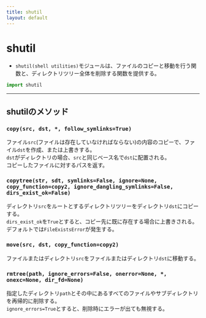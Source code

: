 ```yaml
---
title: shutil
layout: default
---
```


# shutil <a id="top" data-name="TOP">

- `shutil(shell utilities)`モジュールは、ファイルのコピーと移動を行う関数と、ディレクトリツリー全体を削除する関数を提供する。

```python
import shutil
```

---

## shutilのメソッド

### `copy(src, dst, *, follow_symlinks=True)`
ファイル`src`(ファイルは存在していなければならない)の内容のコピーで、ファイル`dst`を作成、または上書きする。<br>`dst`がディレクトリの場合、`src`と同じベース名で`dst`に配置される。<br>コピーしたファイルに対するパスを返す。

### `copytree(str, sdt, symlinks=False, ignore=None, copy_function=copy2, ignore_dangling_symlinks=False, dirs_exist_ok=False)`
ディレクトリ`src`をルートとするディレクトリツリーをディレクトリ`dst`にコピーする。<br>`dirs_exist_ok`を`True`とすると、コピー先に既に存在する場合に上書きされる。デフォルトでは`FileExistsError`が発生する。

### `move(src, dst, copy_function=copy2)`
ファイルまたはディレクトリ`src`をファイルまたはディレクトリ`dst`に移動する。


### `rmtree(path, ignore_errors=False, onerror=None, *, onexc=None, dir_fd=None)`
指定したディレクトリ`path`とその中にあるすべてのファイルやサブディレクトリを再帰的に削除する。<br>`ignore_errors=True`とすると、削除時にエラーが出ても無視する。